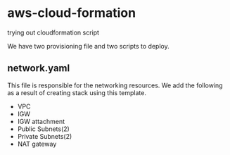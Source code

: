 # aws-cloud-formation
trying out cloudformation script 

We have two provisioning file and two scripts to deploy.
## network.yaml
This file is responsible for the networking resources. We add the following as a result of creating stack using this template.
  - VPC
  - IGW
  - IGW attachment
  - Public Subnets(2)
  - Private Subnets(2)
  - NAT gateway 
